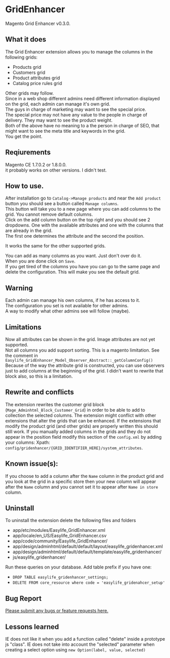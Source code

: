 GridEnhancer
============

Magento Grid Enhancer v0.3.0.

What it does
----------
The Grid Enhancer extension allows you to manage the columns in the following grids:
 - Products grid
 - Customers grid
 - Product attributes grid
 - Catalog price rules grid

Other grids may follow.  
Since in a web shop different admins need different information displayed on the grid, each admin can manage it's own grid.  
The guys in charge of marketing may want to see the special price.  
The special price may not have any value to the people in charge of delivery. They may want to see the product weight.  
Both of the above have no meaning to a the person in charge of SEO, that might want to see the meta title and keywords in the grid.  
You get the point.  

Reqiurements
--------
Magento CE 1.7.0.2 or 1.8.0.0.  
it probably works on other versions. I didn't test.  

How to use.
----------

After installation go to `Catalog->Manage products` and near the `Add product` button you should see a button called `Manage columns`.  
This button will take you to a new page where you can add columns to the grid. You cannot remove default columns.  
Click on the add column button on the top right and you should see 2 dropdowns. One with the available attributes and one with the columns that are already in the grid.  
The first one determines the attribute and the second the position.  
<img src="http://i.imgur.com/n3ZuCab.png" alt=""/>

It works the same for the other supported grids.

You can add as many columns as you want. Just don't over do it.  
When you are done click on `Save`.  
If you get tired of the columns you have you can go to the same page and delete the configuration. This will make you see the default grid.  

Warning
--------
Each admin can manage his own columns, if he has access to it.  
The configuration you set is not available for other admins.  
A way to modify what other admins see will follow (maybe).  

Limitations
--------
Now all attributes can be shown in the grid. Image attributes are not yet supported.  
Not all columns you add support sorting. This is a magento limitation. See the comment in  `Easylife_GridEnhancer_Model_Observer_Abstract::_getColumnConfig()`
Because of the way the attribute grid is constructed, you can use observers just to add columns at the beginning of the grid. I didn't want to rewrite that block also, so this is a limitation.

Rewrite and conflicts
----------
The extension rewrites the customer grid block (`Mage_Adminhtml_Block_Customer_Grid`) in order to be able to add to collection the selected columns.
The extension might conflict with other extensions that alter the grids that can be enhanced.
If the extensions that modify the product grid (and other grids) are properly written this should still work.
If you manually added columns in the grids and they do not appear in the position field modify this section of the `config.xml` by adding your columns: Xpath: `config/gridenhancer/{GRID_IDENTIFIER_HERE}/system_attributes`.

Known issue(s):
-------
If you choose to add a column after the `Name` column in the product grid and you look at the grid in a specific store then your new column will appear after the `Name` column and you cannot set it to appear after `Name in store` column.

Uninstall
-------

To uninstall the extension delete the following files and folders  
 - app/etc/modules/Easylife_GridEnhancer.xml  
 - app/locale/en\_US/Easylife\_GridEnhancer.csv  
 - app/code/community/Easylife\_GridEnhancer/  
 - app/design/adminhtml/default/default/layout/easylife\_gridenhancer.xml  
 - app/design/adminhtml/default/default/template/easylife\_gridenhancer/  
 - js/easylife\_gridenhancer/  

Run these queries on your database. Add table prefix if you have one:  
 - `DROP TABLE easylife_gridenhancer_settings;`  
 - `DELETE FROM core_resource where code = 'easylife_gridenahcer_setup'`  

Bug Report
------
<a href="https://github.com/tzyganu/GridEnhancer/issues">Please submit any bugs or feature requests here.</a>

Lessons learned
--------
IE does not like it when you add a function called "delete" inside a prototype js "class".
IE does not take into account the "selected" parameter when creating a select option using `new Option(label, value, selected)`
